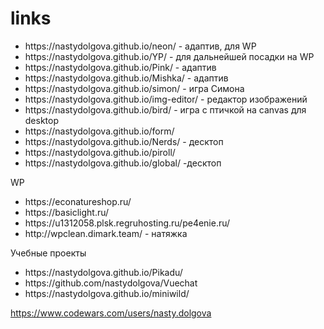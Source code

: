 # links
<ul>
  <li> https://nastydolgova.github.io/neon/ - адаптив, для WP </>
  <li> https://nastydolgova.github.io/YP/ - для дальнейшей посадки на WP</>
  <li> https://nastydolgova.github.io/Pink/ - адаптив </>
  <li> https://nastydolgova.github.io/Mishka/ - адаптив </li>
  <li> https://nastydolgova.github.io/simon/ - игра Симона</li>
  <li> https://nastydolgova.github.io/img-editor/ - редактор изображений</li>
  <li> https://nastydolgova.github.io/bird/ - игра с птичкой на canvas для desktop </li>
  <li> https://nastydolgova.github.io/form/</li>
  <li> https://nastydolgova.github.io/Nerds/ - десктоп</li>
  <li> https://nastydolgova.github.io/piroll/</li>
  <li> https://nastydolgova.github.io/global/ -десктоп</li>
</ul>
<p> WP </p>
<ul>
    <li> https://econatureshop.ru/ </>
    <li> https://basiclight.ru/ </>
    <li> https://u1312058.plsk.regruhosting.ru/pe4enie.ru/ </li>
    <li> http://wpclean.dimark.team/ - натяжка </li>
</ul>
<p> Учебные проекты </p>
<ul>
  <li>https://nastydolgova.github.io/Pikadu/</li>
  <li>https://github.com/nastydolgova/Vuechat</li>
  <li>https://nastydolgova.github.io/miniwild/</li>
  
</ul>
  
  
https://www.codewars.com/users/nasty.dolgova
